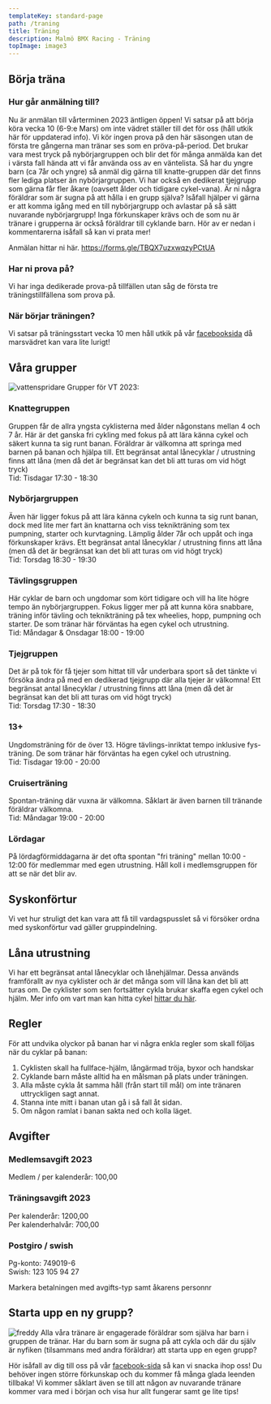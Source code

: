 ```yaml
---
templateKey: standard-page
path: /traning
title: Träning
description: Malmö BMX Racing - Träning
topImage: image3
---
```


## Börja träna
### Hur går anmälning till?
Nu är anmälan till vårterminen 2023 äntligen öppen!
Vi satsar på att börja köra vecka 10 (6-9:e Mars) om inte vädret ställer till det för oss (håll utkik här för uppdaterad info).
Vi kör ingen prova på den här säsongen utan de första tre gångerna man tränar ses som en pröva-på-period.
Det brukar vara mest tryck på nybörjargruppen och blir det för många anmälda kan det i värsta fall hända att vi får använda oss av en väntelista. Så har du yngre barn (ca 7år och yngre) så anmäl dig gärna till knatte-gruppen där det finns fler lediga platser än nybörjargruppen. Vi har också en dedikerat tjejgrupp som gärna får fler åkare (oavsett ålder och tidigare cykel-vana).
Är ni några föräldrar som är sugna på att hålla i en grupp själva? Isåfall hjälper vi gärna er att komma igång med en till nybörjargrupp och avlastar på så sätt nuvarande nybörjargrupp! Inga förkunskaper krävs och de som nu är tränare i grupperna är också föräldrar till cyklande barn. Hör av er nedan i kommentarerna isåfall så kan vi prata mer!

Anmälan hittar ni här.
https://forms.gle/TBQX7uzxwqzyPCtUA

### Har ni prova på?
Vi har inga dedikerade prova-på tillfällen utan såg de första tre träningstillfällena som prova på. 

### När börjar träningen?
Vi satsar på träningsstart vecka 10 men håll utkik på vår [facebooksida](https://www.facebook.com/groups/malmobmx) då marsvädret kan vara lite lurigt!

## Våra grupper
![vattenspridare](/img/vattenspridare.jpg#right)
Grupper för VT 2023:

### Knattegruppen
Gruppen får de allra yngsta cyklisterna med ålder någonstans mellan 4 och 7 år. Här är det ganska fri cykling med fokus på att lära känna cykel och säkert kunna ta sig runt banan.  Föräldrar är välkomna att springa med barnen på banan och hjälpa till. Ett begränsat antal lånecyklar / utrustning finns att låna (men då det är begränsat kan det bli att turas om vid högt tryck)  
Tid: Tisdagar 17:30 - 18:30  

### Nybörjargruppen
Även här ligger fokus på att lära känna cykeln och kunna  ta sig runt banan, dock med lite mer fart än knattarna och viss teknikträning som tex pumpning, starter och kurvtagning.  Lämplig ålder 7år och uppåt och inga förkunskaper krävs. Ett begränsat antal lånecyklar / utrustning finns att låna (men då det är begränsat kan det bli att turas om vid högt tryck)  
Tid: Torsdag 18:30 - 19:30  

### Tävlingsgruppen
Här cyklar de barn och ungdomar som kört tidigare och vill ha lite högre tempo än nybörjargruppen. Fokus ligger mer på att kunna köra snabbare, träning inför tävling och teknikträning på tex wheelies, hopp, pumpning och starter. De som tränar här förväntas ha egen cykel och utrustning.  
Tid: Måndagar & Onsdagar 18:00 - 19:00

### Tjejgruppen
Det är på tok för få tjejer som hittat till vår underbara sport så det tänkte vi försöka ändra på med en dedikerad tjejgrupp där alla tjejer är välkomna! Ett begränsat antal lånecyklar / utrustning finns att låna (men då det är begränsat kan det bli att turas om vid högt tryck)  
Tid: Torsdag 17:30 - 18:30

### 13+
Ungdomsträning för de över 13. Högre tävlings-inriktat tempo inklusive fys-träning. De som tränar här förväntas ha egen cykel och utrustning.  
Tid: Tisdagar 19:00 - 20:00  

### Cruiserträning
Spontan-träning där vuxna är välkomna. Såklart är även barnen till tränande föräldrar välkomna.  
Tid: Måndagar 19:00 - 20:00  

### Lördagar
På lördagförmiddagarna är det ofta spontan "fri träning" mellan 10:00 - 12:00 för medlemmar med egen utrustning. Håll koll i medlemsgruppen för att se när det blir av.

## Syskonförtur
Vi vet hur struligt det kan vara att få till vardagspusslet så vi försöker ordna med syskonförtur vad gäller gruppindelning.

## Låna utrustning
Vi har ett begränsat antal lånecyklar och lånehjälmar. Dessa används framförallt av nya cyklister och är det många som vill låna kan det bli att turas om. De cyklister som sen fortsätter cykla brukar skaffa egen cykel och hjälm. Mer info om vart man kan hitta cykel [hittar du här](/faq#utrustning).

## Regler
För att undvika olyckor på banan har vi några enkla regler som skall följas när du cyklar på banan:
1. Cyklisten skall ha fullface-hjälm, långärmad tröja, byxor och handskar
2. Cyklande barn måste alltid ha en målsman på plats under träningen.
3. Alla måste cykla åt samma håll (från start till mål) om inte tränaren uttryckligen sagt annat.
4. Stanna inte mitt i banan utan gå i så fall åt sidan.
5. Om någon ramlat i banan sakta ned och kolla läget.  

## Avgifter
### Medlemsavgift 2023
Medlem / per kalenderår: 100,00
 	 
### Träningsavgift 2023	 
Per kalenderår: 1200,00  
Per kalenderhalvår: 700,00  

### Postgiro / swish
Pg-konto: 749019-6  
Swish: 123 105 94 27  

Markera betalningen med avgifts-typ samt åkarens personnr  

## Starta upp en ny grupp?
![freddy](/img/freddy.jpg#left)
Alla våra tränare är engagerade föräldrar som själva har barn i gruppen de tränar. Har du barn som är sugna på att cykla och där du själv är nyfiken (tilsammans med andra föräldrar) att starta upp en egen grupp?  

Hör isåfall av dig till oss på vår [facebook-sida](https://www.facebook.com/groups/malmobmx) så kan vi snacka ihop oss! Du behöver ingen större förkunskap och du kommer få många glada leenden tillbaka! Vi kommer såklart även se till att någon av nuvarande tränare kommer vara med i början och visa hur allt fungerar samt ge lite tips!  
  
  
  
